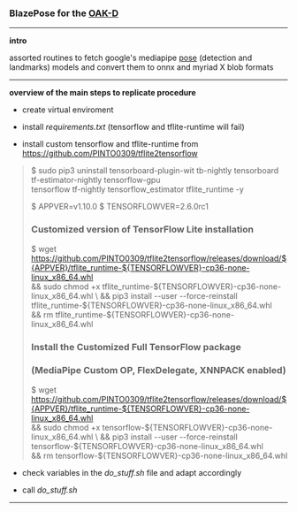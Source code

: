 ### BlazePose for the [OAK-D](https://docs.luxonis.com/projects/hardware/en/latest/pages/BW1098OAK.html)

---
**intro**

assorted routines to fetch google's mediapipe [pose](https://google.github.io/mediapipe/solutions/pose.html) (detection and landmarks) models
and convert them to onnx and myriad X blob formats

---
**overview of the main steps to replicate procedure**

* create virtual enviroment

* install *requirements.txt* (tensorflow and tflite-runtime will fail)

* install custom tensorflow and tflite-runtime from https://github.com/PINTO0309/tflite2tensorflow

> $ sudo pip3 uninstall tensorboard-plugin-wit tb-nightly tensorboard \
>                       tf-estimator-nightly tensorflow-gpu \
>                       tensorflow tf-nightly tensorflow_estimator tflite_runtime -y
> 
> $ APPVER=v1.10.0
> $ TENSORFLOWVER=2.6.0rc1
> 
> ### Customized version of TensorFlow Lite installation
> $ wget https://github.com/PINTO0309/tflite2tensorflow/releases/download/${APPVER}/tflite_runtime-${TENSORFLOWVER}-cp36-none-linux_x86_64.whl \
>   && sudo chmod +x tflite_runtime-${TENSORFLOWVER}-cp36-none-linux_x86_64.whl \
>   && pip3 install --user --force-reinstall tflite_runtime-${TENSORFLOWVER}-cp36-none-linux_x86_64.whl \
>   && rm tflite_runtime-${TENSORFLOWVER}-cp36-none-linux_x86_64.whl
> 
> ### Install the Customized Full TensorFlow package
> ### (MediaPipe Custom OP, FlexDelegate, XNNPACK enabled)
> $ wget https://github.com/PINTO0309/tflite2tensorflow/releases/download/${APPVER}/tflite_runtime-${TENSORFLOWVER}-cp36-none-linux_x86_64.whl \
>   && sudo chmod +x tensorflow-${TENSORFLOWVER}-cp36-none-linux_x86_64.whl \
>   && pip3 install --user --force-reinstall tensorflow-${TENSORFLOWVER}-cp36-none-linux_x86_64.whl \
>   && rm tensorflow-${TENSORFLOWVER}-cp36-none-linux_x86_64.whl

* check variables in the *do_stuff.sh* file and adapt accordingly 

* call *do_stuff.sh*

---
